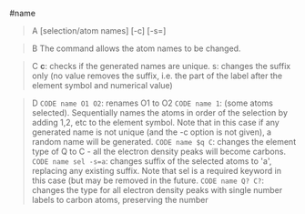 #name

>A [selection/atom names] [-c] [-s=]

>B The command allows the atom names to be changed.

>C **c**: checks if the generated names are unique.
s: changes the suffix only (no value removes the suffix, i.e. the part of the label after the element symbol and numerical value)

>D `CODE name O1 O2`: renames O1 to O2
`CODE name 1`: (some atoms selected). Sequentially names the atoms in order of the selection    by adding 1,2, etc to the element symbol. Note that in this case if any generated name is not unique (and the -c option is not given), a random name will be generated.
`CODE name $q C`: changes the element type of Q to C - all the electron density peaks will become carbons.
`CODE name sel -s=a`: changes suffix of the selected atoms to 'a', replacing any existing suffix. Note that sel is a required keyword in this case (but may be removed in the future.
`CODE name Q? C?`: changes the type for all electron density peaks with single number labels to carbon atoms, preserving the number


